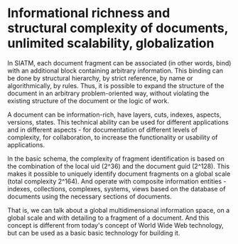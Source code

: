 
# Informational richness and structural complexity of documents, unlimited scalability, globalization

In SIATM, each document fragment can be associated (in other words, bind) with an additional block containing arbitrary information. 
This binding can be done by structural hierarchy, by strict reference, by name or algorithmically, by rules.
Thus, it is possible to expand the structure of the document in an arbitrary problem-oriented way, without violating the existing structure of the document or the logic of work.

A document can be information-rich, have layers, cuts, indexes, aspects, versions, states.
This technical ability can be used for different applications and in different aspects - for documentation of different levels of complexity, for collaboration, to increase the functionality or usability of applications.

In the basic schema, the complexity of fragment identification is based on the combination of the local uid (2^36) and the document guid (2^128). This makes it possible to uniquely identify document fragments on a global scale (total complexity 2^164).
And operate with composite information entities - indexes, collections, complexes, systems, views based on the database of documents using the necessary sections of documents.

That is, we can talk about a global multidimensional information space, on a global scale and with detailing to a fragment of a document.
And this concept is different from today's concept of World Wide Web technology, but can be used as a basic basic technology for building it.
